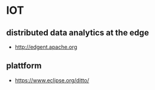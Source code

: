 # IOT

## distributed data analytics at the edge

- http://edgent.apache.org

## plattform

- https://www.eclipse.org/ditto/
